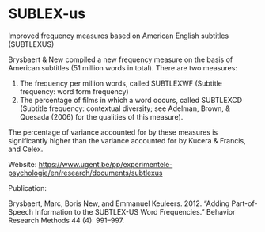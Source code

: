 # SUBLEX-us

Improved frequency measures based on American English subtitles (SUBTLEXUS)

Brysbaert & New compiled a new frequency measure on the basis of American subtitles (51 million words in total). There are two measures:

  1.  The frequency per million words, called SUBTLEXWF (Subtitle frequency: word form frequency)
  2.  The percentage of films in which a word occurs, called SUBTLEXCD (Subtitle frequency: contextual diversity; see Adelman, Brown, & Quesada (2006) for the qualities of this measure).

The percentage of variance accounted for by these measures is significantly higher than the variance accounted for by Kucera & Francis, and Celex.

Website: https://www.ugent.be/pp/experimentele-psychologie/en/research/documents/subtlexus

Publication:

Brysbaert, Marc, Boris New, and Emmanuel Keuleers. 2012. “Adding Part-of-Speech Information to the SUBTLEX-US Word Frequencies.” Behavior Research Methods 44 (4): 991–997.
